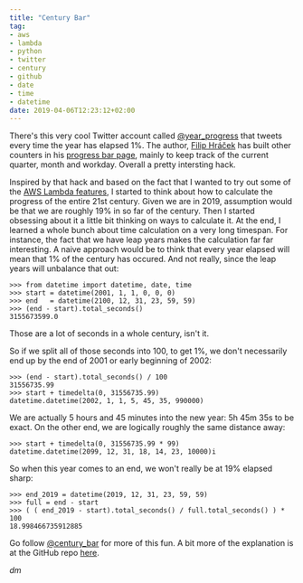 ```yaml
---
title: "Century Bar"
tag:
- aws
- lambda
- python
- twitter
- century
- github
- date
- time
- datetime
date: 2019-04-06T12:23:12+02:00
---
```

There's this very cool Twitter account called [@year_progress](https://twitter.com/year_progress) that tweets every time the year has elapsed 1%. The author, [Filip Hráček](https://filiph.net/) has built other counters in his [progress bar page](https://progressbarserver.appspot.com/), mainly to keep track of the current quarter, month and workday. Overall a pretty intersting hack.

Inspired by that hack and based on the fact that I wanted to try out some of the [AWS Lambda features](https://aws.amazon.com/lambda/), I started to think about how to calculate the progress of the entire 21st century. Given we are in 2019, assumption would be that we are roughly 19% in so far of the century. Then I started obsessing about it a little bit thinking on ways to calculate it. At the end, I learned a whole bunch about time calculation on a very long timespan. For instance, the fact that we have leap years makes the calculation far far interesting. A naive approach would be to think that every year elapsed will mean that 1% of the century has occured. And not really, since the leap years will unbalance that out:

```
>>> from datetime import datetime, date, time
>>> start = datetime(2001, 1, 1, 0, 0, 0)
>>> end   = datetime(2100, 12, 31, 23, 59, 59)
>>> (end - start).total_seconds()
3155673599.0
```
Those are a lot of seconds in a whole century, isn't it.

So if we split all of those seconds into 100, to get 1%, we don't necessarily end up by the end of 2001 or early beginning of 2002:
```
>>> (end - start).total_seconds() / 100
31556735.99
>>> start + timedelta(0, 31556735.99)
datetime.datetime(2002, 1, 1, 5, 45, 35, 990000)
```

We are actually 5 hours and 45 minutes into the new year: 5h 45m 35s to be exact. On the other end, we are logically roughly the same distance away:

```
>>> start + timedelta(0, 31556735.99 * 99)
datetime.datetime(2099, 12, 31, 18, 14, 23, 10000)i
```

So when this year comes to an end, we won't really be at 19% elapsed sharp:

```
>>> end_2019 = datetime(2019, 12, 31, 23, 59, 59)
>>> full = end - start
>>> ( ( end_2019 - start).total_seconds() / full.total_seconds() ) * 100
18.998466735912885
```

Go follow [@century_bar](https://twitter.com/century_bar) for more of this fun. A bit more of the explanation is at the GitHub repo [here](https://github.com/damog/century-progress).

*dm*

